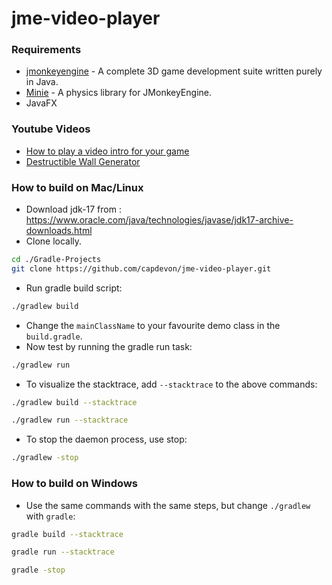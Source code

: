 # jme-video-player

### Requirements
- [jmonkeyengine](https://github.com/jMonkeyEngine/jmonkeyengine) - A complete 3D game development suite written purely in Java.
- [Minie](https://github.com/stephengold/Minie) - A physics library for JMonkeyEngine.
- JavaFX

### Youtube Videos
- [How to play a video intro for your game](https://youtu.be/5lwIorg5tbM)
- [Destructible Wall Generator](https://www.youtube.com/watch?v=Vp7nPncpZqs)

### How to build on Mac/Linux
- Download jdk-17 from : 
https://www.oracle.com/java/technologies/javase/jdk17-archive-downloads.html
- Clone locally.
```bash
cd ./Gradle-Projects
git clone https://github.com/capdevon/jme-video-player.git
```
- Run gradle build script:
```bash
./gradlew build
```
- Change the `mainClassName` to your favourite demo class in the `build.gradle`.
- Now test by running the gradle run task:
```bash
./gradlew run
```
- To visualize the stacktrace, add `--stacktrace` to the above commands:
```bash
./gradlew build --stacktrace
```
```bash
./gradlew run --stacktrace
```
- To stop the daemon process, use stop:
```bash
./gradlew -stop
```
### How to build on Windows
- Use the same commands with the same steps, but change `./gradlew` with `gradle`:
```bash
gradle build --stacktrace
```
```bash
gradle run --stacktrace
```
```bash
gradle -stop
```
